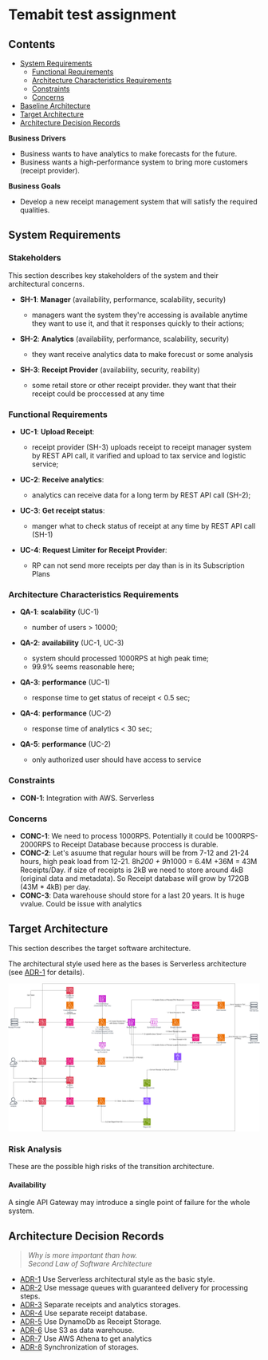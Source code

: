 # Temabit test assignment

## Contents

- [System Requirements](#system-requirements)  
    - [Functional Requirements](#functional-requirements)
    - [Architecture Characteristics Requirements](#architecture-characteristics-requirements)
    - [Constraints](#constraints)
    - [Concerns](#concerns)
- [Baseline Architecture](#baseline-architecture)  
- [Target Architecture](#target-architecture)  
- [Architecture Decision Records](#architecture-decision-records)

**Business Drivers**

 * Business wants to have analytics to make forecasts for the future.
 * Business wants a high-performance system to bring more customers (receipt provider).

**Business Goals**

* Develop a new receipt management system that will satisfy the required qualities.

## System Requirements

### Stakeholders

This section describes key stakeholders of the system and their architectural concerns.

* **SH-1**: **Manager** (availability, performance, scalability, security)
    - managers want the system they're accessing is available anytime they want to use it, and that it responses quickly to their actions;

* **SH-2**: **Analytics** (availability, performance, scalability, security)
    - they want receive analytics data to make forecust or some analysis

* **SH-3**: **Receipt Provider** (availability, security, reability)
    - some retail store or other receipt provider. they want that their receipt could be proccessed at any time

### Functional Requirements

* **UC-1**: **Upload Receipt**:
    - receipt provider (SH-3) uploads receipt to receipt manager system by REST API call, it varified and upload to tax service and logistic service;

* **UC-2**: **Receive analytics**:
    - analytics can receive data for a long term by REST API call (SH-2);

* **UC-3**: **Get receipt status**:
    - manger what to check status of receipt at any time by REST API call (SH-1)

* **UC-4**: **Request Limiter for Receipt Provider**:
    - RP can not send more receipts per day than is in its Subscription Plans 

### Architecture Characteristics Requirements

* **QA-1**: **scalability** (UC-1)
    - number of users  > 10000;

* **QA-2**: **availability** (UC-1, UC-3)
    - system should processed 1000RPS at high peak time;
    - 99.9% seems reasonable here;

* **QA-3**: **performance** (UC-1)
    - response time to get status of receipt < 0.5 sec;

* **QA-4**: **performance** (UC-2)
    - response time of analytics  < 30 sec;

* **QA-5**: **performance** (UC-2)
    - only authorized user should have access to service

### Constraints
* **CON-1**: Integration with AWS. Serverless

### Concerns
* **CONC-1**: We need to process 1000RPS. Potentially it could be 1000RPS-2000RPS to Receipt Database because proccess is durable. 
* **CONC-2**: Let's asuume that regular hours will be from 7-12 and 21-24 hours, high peak load from 12-21. 8h*200 + 9h*1000 = 6.4M +36M = 43M Receipts/Day. if size of receipts is 2kB we need to store around 4kB (original data and metadata). So Receipt database will grow by 172GB (43M * 4kB) per day. 
* **CONC-3**: Data warehouse should store for a last 20 years. It is huge vvalue. Could be issue with analytics


## Target Architecture
This section describes the target software architecture.

The architectural style used here as the bases is Serverless architecture (see [ADR-1](ADR/ADR-1-serverless.md) for details).

![Containers](images/Receipts.png "Target Architecture")


### Risk Analysis
These are the possible high risks of the transition architecture.

#### Availability
A single API Gateway may introduce a single point of failure for the whole system.


## Architecture Decision Records

> *Why is more important than how.  
Second Law of Software Architecture*

 - [ADR-1](ADR/ADR-1-serverless.md) Use Serverless architectural style as the basic style.
 - [ADR-2](ADR/ADR-2-event-driven-broker.md) Use message queues with guaranteed delivery for processing steps.
 - [ADR-3](ADR/ADR-3-separate-storages.md) Separate receipts and analytics storages.
 - [ADR-4](ADR/ADR-4-separate-receipt-db.md) Use separate receipt database.
 - [ADR-5](ADR/ADR-5-use-dynamodb.md) Use DynamoDb as Receipt Storage.
 - [ADR-6](ADR/ADR-6-use-s3-as-warehouse.md) Use S3 as data warehouse.
 - [ADR-7](ADR/ADR-7-use-athena-for-reporting.md) Use AWS Athena to get analytics
 - [ADR-8](ADR/ADR-8-synchronization-of-storages.md) Synchronization of storages.
